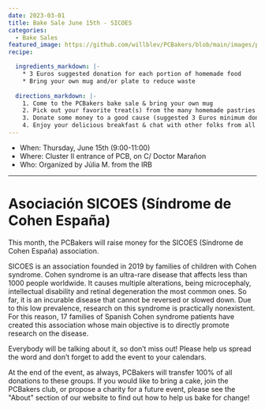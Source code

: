 ```yaml
---
date: 2023-03-01
title: Bake Sale June 15th - SICOES
categories:
  - Bake Sales
featured_image: https://github.com/willblev/PCBakers/blob/main/images/post_images/SICOES.jpg?raw=true
recipe:

  ingredients_markdown: |-
    * 3 Euros suggested donation for each portion of homemade food
    * Bring your own mug and/or plate to reduce waste
  
  directions_markdown: |-
    1. Come to the PCBakers bake sale & bring your own mug
    2. Pick out your favorite treat(s) from the many homemade pastries that are available
    3. Donate some money to a good cause (suggested 3 Euros minimum donation per portion)
    4. Enjoy your delicious breakfast & chat with other folks from all around the PCB
---
```

- When:  Thursday, June 15th (9:00-11:00)
- Where: Cluster II entrance of PCB, on C/ Doctor Marañon
- Who: Organized by Júlia M. from the IRB

---

# Asociación SICOES (Síndrome de Cohen España)

This month, the PCBakers will raise money for the SICOES (Síndrome de Cohen España) association.

SICOES is an association founded in 2019 by families of children with Cohen syndrome. Cohen syndrome is an ultra-rare disease that affects less than 1000 people worldwide. It causes multiple alterations, being microcephaly, intellectual disability and retinal degeneration the most common ones. So far, it is an incurable disease that cannot be reversed or slowed down. Due to this low prevalence, research on this syndrome is practically nonexistent. For this reason, 17 families of Spanish Cohen syndrome patients have created this association whose main objective is to directly promote research on the disease.

Everybody will be talking about it, so don’t miss out! Please help us spread the word and don’t forget to add the event to your calendars.

 
At the end of the event, as always, PCBakers will transfer 100% of all donations to these groups. If you would like to bring a cake, join the PCBakers club, or propose a charity for a future event, please see the "About" section of our website to find out how to help us bake for change!

